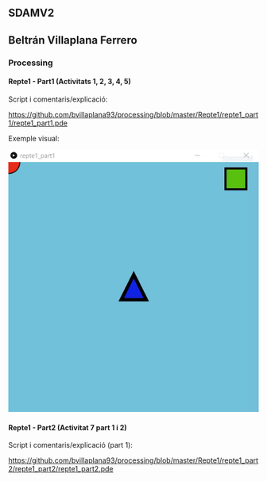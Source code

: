 ## SDAMV2
## Beltrán Villaplana Ferrero
### Processing
#### Repte1 - Part1 (Activitats 1, 2, 3, 4, 5)

Script i comentaris/explicació:

https://github.com/bvillaplana93/processing/blob/master/Repte1/repte1_part1/repte1_part1.pde

Exemple visual:

![Image description](https://github.com/bvillaplana93/processing/blob/master/Repte1/repte1_part1/doc/part_gif.gif)


#### Repte1 - Part2 (Activitat 7 part 1 i 2)



Script i comentaris/explicació (part 1):

https://github.com/bvillaplana93/processing/blob/master/Repte1/repte1_part2/repte1_part2/repte1_part2.pde
